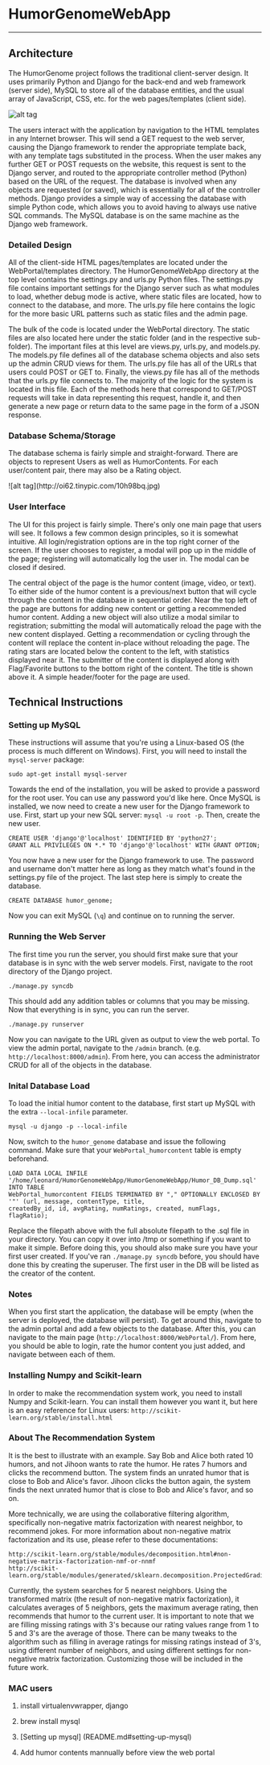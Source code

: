 # HumorGenomeWebApp
-----------------

## Architecture

The HumorGenome project follows the traditional client-server design. It uses primarily Python and Django for the 
back-end and web framework (server side), MySQL to store all of the database entities, and the usual array of 
JavaScript, CSS, etc. for the web pages/templates (client side).

![alt tag](http://oi62.tinypic.com/33f40vt.jpg)

The users interact with the application by navigation to the HTML templates in any Internet browser. This will send
a GET request to the web server, causing the Django framework to render the appropriate template back, with any
template tags substituted in the process. When the user makes any further GET or POST requests on the website, this
request is sent to the Django server, and routed to the appropriate controller method (Python) based on the URL of
the request. The database is involved when any objects are requested (or saved), which is essentially for all of the controller
methods. Django provides a simple way of accessing the database with simple Python code, which allows you to avoid
having to always use native SQL commands. The MySQL database is on the same machine as the Django web framework.

### Detailed Design
All of the client-side HTML pages/templates are located under the WebPortal/templates directory. The HumorGenomeWebApp
directory at the top level contains the settings.py and urls.py Python files. The settings.py file contains important
settings for the Django server such as what modules to load, whether debug mode is active, where static files are
located, how to connect to the database, and more. The urls.py file here contains the logic for the more basic URL 
patterns such as static files and the admin page.

The bulk of the code is located under the WebPortal directory. The static files are also located here under the static
folder (and in the respective sub-folder). The important files at this level are views.py, urls.py, and models.py. The
models.py file defines all of the database schema objects and also sets up the admin CRUD views for them. The urls.py
file has all of the URLs that users could POST or GET to. Finally, the views.py file has all of the methods that
the urls.py file connects to. The majority of the logic for the system is located in this file. Each of the methods here
that correspond to GET/POST requests will take in data representing this request, handle it, and then generate a new
page or return data to the same page in the form of a JSON response.

### Database Schema/Storage
The database schema is fairly simple and straight-forward. There are objects to represent Users as well as 
HumorContents. For each user/content pair, there may also be a Rating object.

<UML Diagram>
![alt tag](http://oi62.tinypic.com/10h98bq.jpg)

### User Interface
The UI for this project is fairly simple. There's only one main page that users will see. It follows a few common
design principles, so it is somewhat intuitive. All login/registration options are in the top right corner of the
screen. If the user chooses to register, a modal will pop up in the middle of the page; registering will automatically
log the user in. The modal can be closed if desired.

The central object of the page is the humor content (image, video, or text). To either side of the humor content is
a previous/next button that will cycle through the content in the database in sequential order. Near the top left
of the page are buttons for adding new content or getting a recommended humor content. Adding a new object will
also utilize a modal similar to registration; submitting the modal will automatically reload the page with the new
content displayed. Getting a recommendation or cycling through the content will replace the content in-place without
reloading the page. The rating stars are located below the content to the left, with statistics displayed near it. The
submitter of the content is displayed along with Flag/Favorite buttons to the bottom right of the content. The title is
shown above it. A simple header/footer for the page are used.

## Technical Instructions

### Setting up MySQL
These instructions will assume that you're using a Linux-based OS (the process is much different on Windows). First,
you will need to install the `mysql-server` package:

`sudo apt-get install mysql-server`

Towards the end of the installation, you will be asked to provide a password for the root user. You can use any password
you'd like here. Once MySQL is installed, we now need to create a new user for the Django framework to use. First, start
up your new SQL server: `mysql -u root -p`. Then, create the new user.

```
CREATE USER 'django'@'localhost' IDENTIFIED BY 'python27';
GRANT ALL PRIVILEGES ON *.* TO 'django'@'localhost' WITH GRANT OPTION;
```

You now have a new user for the Django framework to use. The password and username don't matter here as long as they
match what's found in the settings.py file of the project. The last step here is simply to create the database.

`CREATE DATABASE humor_genome;`

Now you can exit MySQL (`\q`) and continue on to running the server.

### Running the Web Server
The first time you run the server, you should first make sure that your database is in sync with the web server models.
First, navigate to the root directory of the Django project.

`./manage.py syncdb`

This should add any addition tables or columns that you may be missing. Now that everything is in sync, you can run the
server.

`./manage.py runserver`

Now you can navigate to the URL given as output to view the web portal. To view the admin portal, navigate to the `/admin`
branch. (e.g. `http://localhost:8000/admin`). From here, you can access the administrator CRUD for all of the objects
in the database.

### Inital Database Load

To load the initial humor content to the database, first start up MySQL with the extra 	`--local-infile` parameter.

`mysql -u django -p --local-infile`

Now, switch to the `humor_genome` database and issue the following command. Make sure that your `WebPortal_humorcontent` table
is empty beforehand.

```
LOAD DATA LOCAL INFILE '/home/leonard/HumorGenomeWebApp/HumorGenomeWebApp/Humor_DB_Dump.sql' INTO TABLE
WebPortal_humorcontent FIELDS TERMINATED BY "," OPTIONALLY ENCLOSED BY '"' (url, message, contentType, title, 
createdBy_id, id, avgRating, numRatings, created, numFlags, flagRatio);
```

Replace the filepath above with the full absolute filepath to the .sql file in your directory. You can copy it over into /tmp
or something if you want to make it simple. Before doing this, you should also make sure you have your first user created. If
you've ran `./manage.py syncdb` before, you should have done this by creating the superuser. The first user in the DB will be
listed as the creator of the content.

### Notes

When you first start the application, the database will be empty (when the server is deployed, the database will persist).
To get around this, navigate to the admin portal and add a few objects to the database. After this, you can navigate to 
the main page (`http://localhost:8000/WebPortal/`). From here, you should be able to login, rate the humor content you just 
added, and navigate between each of them.

### Installing Numpy and Scikit-learn

In order to make the recommendation system work, you need to install Numpy and Scikit-learn. 
You can install them however you want it, but here is an easy reference for Linux users:
`http://scikit-learn.org/stable/install.html`

### About The Recommendation System

It is the best to illustrate with an example. Say Bob and Alice both rated 10 humors, and not Jihoon wants to rate the humor. 
He rates 7 humors and clicks the recommend button. The system finds an unrated humor that is close to Bob and Alice's favor.
Jihoon clicks the button again, the system finds the next unrated humor that is close to Bob and Alice's favor, and so on.

More technically, we are using the collaborative filtering algorithm, specifically non-negative matrix factorization with nearest neighbor, 
to recommend jokes. For more information about non-negative matrix factorization and its use, please refer to these documentations:
```
http://scikit-learn.org/stable/modules/decomposition.html#non-negative-matrix-factorization-nmf-or-nnmf 
http://scikit-learn.org/stable/modules/generated/sklearn.decomposition.ProjectedGradientNMF.html#sklearn.decomposition.ProjectedGradientNMF
```
Currently, the system searches for 5 nearest neighbors. Using the transformed matrix (the result of non-negative matrix factorization),
it calculates averages of 5 neighbors, gets the maximum average rating, then recommends that humor to the current user.
It is important to note that we are filling missing ratings with 3's because our rating values range from 1 to 5 and 3's are the average of those.
There can be many tweaks to the algorithm such as filling in average ratings for missing ratings instead of 3's, using different number of neighbors,
and using different settings for non-negative matrix factorization. Customizing those will be included in the future work.

### MAC users

1. install virtualenvwrapper, django

2. brew install mysql

3. [Setting up mysql] (README.md#setting-up-mysql)

4. Add humor contents mannually before view the web portal

